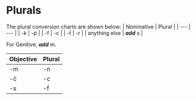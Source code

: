 # Plurals
The plural conversion charts are shown below:
| Nominative | Plural |
| --- | --- |
| -k | -ṕ |
| -f | -c |
| -t́ | -r |
| anything else | **_add_** s |

For Genitive, **_add_** m.

| Objective | Plural |
| --- | --- |
| -m | -n |
| -ć | -c |
| -s | -f́ |

